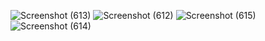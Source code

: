 ![Screenshot (613)](https://github.com/singhsourav1766/lru-cache/assets/121311381/1c05a045-60e4-4dbb-a77c-b28d22a2ab4a)
![Screenshot (612)](https://github.com/singhsourav1766/lru-cache/assets/121311381/6bf1d2a6-cb19-41cb-bf15-8cc347a4e161)
![Screenshot (615)](https://github.com/singhsourav1766/lru-cache/assets/121311381/b05a1949-f060-47cd-b674-d89f2d781192)
![Screenshot (614)](https://github.com/singhsourav1766/lru-cache/assets/121311381/bc1b8e94-bf18-4bb7-a1d2-2fb0d6f7b173)
